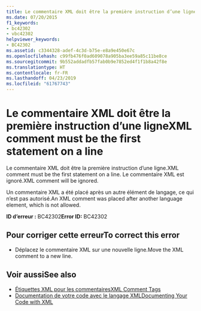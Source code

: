 ```yaml
---
title: Le commentaire XML doit être la première instruction d’une ligne
ms.date: 07/20/2015
f1_keywords:
- bc42302
- vbc42302
helpviewer_keywords:
- BC42302
ms.assetid: c3344328-adef-4c3d-b75e-e8a9e450e67c
ms.openlocfilehash: c99fb476f0ad609078a905ba3ee59a85c11be8ce
ms.sourcegitcommit: 9b552addadfb57fab0b9e7852ed4f1f1b8a42f8e
ms.translationtype: HT
ms.contentlocale: fr-FR
ms.lasthandoff: 04/23/2019
ms.locfileid: "61767743"
---
```

# <a name="xml-comment-must-be-the-first-statement-on-a-line"></a><span data-ttu-id="aa35f-102">Le commentaire XML doit être la première instruction d’une ligne</span><span class="sxs-lookup"><span data-stu-id="aa35f-102">XML comment must be the first statement on a line</span></span>
<span data-ttu-id="aa35f-103">Le commentaire XML doit être la première instruction d’une ligne.</span><span class="sxs-lookup"><span data-stu-id="aa35f-103">XML comment must be the first statement on a line.</span></span> <span data-ttu-id="aa35f-104">Le commentaire XML est ignoré.</span><span class="sxs-lookup"><span data-stu-id="aa35f-104">XML comment will be ignored.</span></span>  
  
 <span data-ttu-id="aa35f-105">Un commentaire XML a été placé après un autre élément de langage, ce qui n’est pas autorisé.</span><span class="sxs-lookup"><span data-stu-id="aa35f-105">An XML comment was placed after another language element, which is not allowed.</span></span>  
  
 <span data-ttu-id="aa35f-106">**ID d’erreur :** BC42302</span><span class="sxs-lookup"><span data-stu-id="aa35f-106">**Error ID:** BC42302</span></span>  
  
## <a name="to-correct-this-error"></a><span data-ttu-id="aa35f-107">Pour corriger cette erreur</span><span class="sxs-lookup"><span data-stu-id="aa35f-107">To correct this error</span></span>  
  
- <span data-ttu-id="aa35f-108">Déplacez le commentaire XML sur une nouvelle ligne.</span><span class="sxs-lookup"><span data-stu-id="aa35f-108">Move the XML comment to a new line.</span></span>  
  
## <a name="see-also"></a><span data-ttu-id="aa35f-109">Voir aussi</span><span class="sxs-lookup"><span data-stu-id="aa35f-109">See also</span></span>

- [<span data-ttu-id="aa35f-110">Étiquettes XML pour les commentaires</span><span class="sxs-lookup"><span data-stu-id="aa35f-110">XML Comment Tags</span></span>](../../visual-basic/language-reference/xmldoc/index.md)
- [<span data-ttu-id="aa35f-111">Documentation de votre code avec le langage XML</span><span class="sxs-lookup"><span data-stu-id="aa35f-111">Documenting Your Code with XML</span></span>](../../visual-basic/programming-guide/program-structure/documenting-your-code-with-xml.md)
